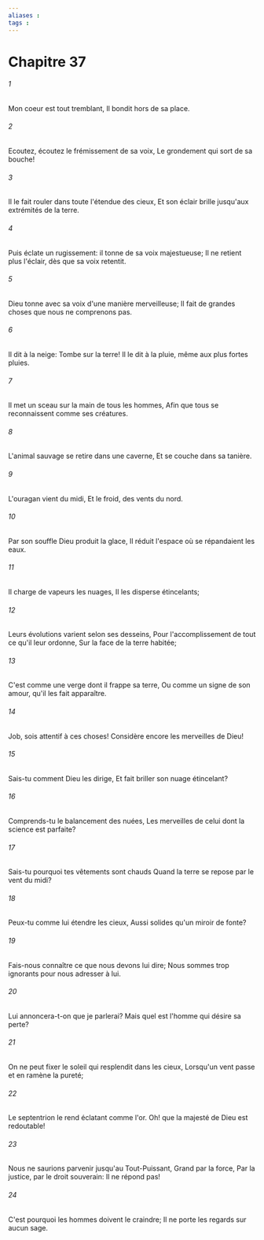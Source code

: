 ```yaml
---
aliases : 
tags : 
---
```


# Chapitre 37

###### 1
Mon coeur est tout tremblant, Il bondit hors de sa place.
###### 2
Ecoutez, écoutez le frémissement de sa voix, Le grondement qui sort de sa bouche!
###### 3
Il le fait rouler dans toute l'étendue des cieux, Et son éclair brille jusqu'aux extrémités de la terre.
###### 4
Puis éclate un rugissement: il tonne de sa voix majestueuse; Il ne retient plus l'éclair, dès que sa voix retentit.
###### 5
Dieu tonne avec sa voix d'une manière merveilleuse; Il fait de grandes choses que nous ne comprenons pas.
###### 6
Il dit à la neige: Tombe sur la terre! Il le dit à la pluie, même aux plus fortes pluies.
###### 7
Il met un sceau sur la main de tous les hommes, Afin que tous se reconnaissent comme ses créatures.
###### 8
L'animal sauvage se retire dans une caverne, Et se couche dans sa tanière.
###### 9
L'ouragan vient du midi, Et le froid, des vents du nord.
###### 10
Par son souffle Dieu produit la glace, Il réduit l'espace où se répandaient les eaux.
###### 11
Il charge de vapeurs les nuages, Il les disperse étincelants;
###### 12
Leurs évolutions varient selon ses desseins, Pour l'accomplissement de tout ce qu'il leur ordonne, Sur la face de la terre habitée;
###### 13
C'est comme une verge dont il frappe sa terre, Ou comme un signe de son amour, qu'il les fait apparaître.
###### 14
Job, sois attentif à ces choses! Considère encore les merveilles de Dieu!
###### 15
Sais-tu comment Dieu les dirige, Et fait briller son nuage étincelant?
###### 16
Comprends-tu le balancement des nuées, Les merveilles de celui dont la science est parfaite?
###### 17
Sais-tu pourquoi tes vêtements sont chauds Quand la terre se repose par le vent du midi?
###### 18
Peux-tu comme lui étendre les cieux, Aussi solides qu'un miroir de fonte?
###### 19
Fais-nous connaître ce que nous devons lui dire; Nous sommes trop ignorants pour nous adresser à lui.
###### 20
Lui annoncera-t-on que je parlerai? Mais quel est l'homme qui désire sa perte?
###### 21
On ne peut fixer le soleil qui resplendit dans les cieux, Lorsqu'un vent passe et en ramène la pureté;
###### 22
Le septentrion le rend éclatant comme l'or. Oh! que la majesté de Dieu est redoutable!
###### 23
Nous ne saurions parvenir jusqu'au Tout-Puissant, Grand par la force, Par la justice, par le droit souverain: Il ne répond pas!
###### 24
C'est pourquoi les hommes doivent le craindre; Il ne porte les regards sur aucun sage.
